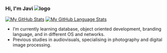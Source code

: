 ### Hi, I'm Javi ![logo](https://github.com/JaviRomano/imagenes/blob/2af5cc970a24b378db54fdc92aefea8ebe837b10/logo_red.png)

[![My GitHub Stats](https://github-readme-stats.vercel.app/api/?username=JaviRomano&count_private=true&theme=tokyonight&showicons=true)]()
[![My GitHub Language Stats](https://github-readme-stats.vercel.app/api/top-langs/?username=JaviRomano&langs_count=5&theme=tokyonight)]()

- I’m currently learning database, object oriented development, branding language, and in different OS and networks.
- Previous studies in audiovisuals, specialising in photography and digital image processing.
